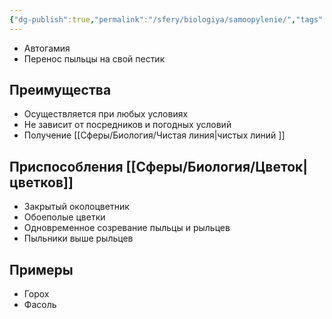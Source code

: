 ```yaml
---
{"dg-publish":true,"permalink":"/sfery/biologiya/samoopylenie/","tags":["Ботаника"]}
---
```


- Автогамия
- Перенос пыльцы на свой пестик
## Преимущества
- Осуществляется при любых условиях
- Не зависит от посредников и погодных условий
- Получение [[Сферы/Биология/Чистая линия\|чистых линий ]]
## Приспособления [[Сферы/Биология/Цветок\|цветков]]
- Закрытый околоцветник
- Обоеполые цветки
- Одновременное созревание пыльцы и рыльцев
- Пыльники выше рыльцев 
## Примеры
- Горох
- Фасоль